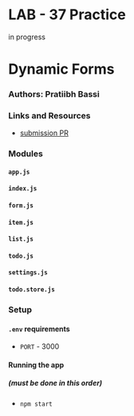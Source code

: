 # LAB - 37 Practice
 in progress
# Dynamic Forms

### Authors: Pratiibh Bassi

### Links and Resources
* [submission PR](https://github.com/pratiibh-401-advanced-javascript/lab-37-practice/pull/1)

### Modules
#### `app.js`
#### `index.js`
#### `form.js`
#### `item.js`
#### `list.js`
#### `todo.js`
#### `settings.js`
#### `todo.store.js`

### Setup
#### `.env` requirements
* `PORT` - 3000

#### Running the app 
##### (must be done in this order)
* `npm start`


